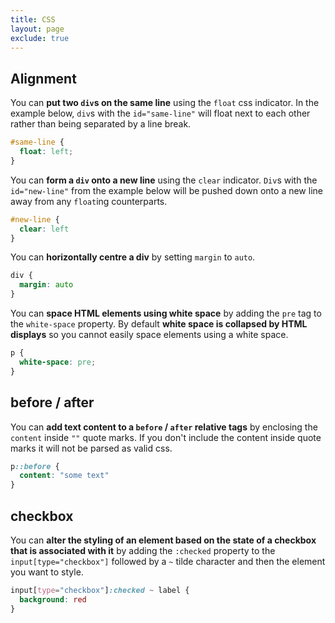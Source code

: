 ```yaml
---
title: CSS
layout: page
exclude: true
---
```


## Alignment

You can **put two `div`s on the same line** using the `float` css indicator. In the example below, `div`s with the `id="same-line"` will float next to each other rather than being separated by a line break.
```css
#same-line {
  float: left;
}
```

You can **form a `div` onto a new line** using the `clear` indicator. `Div`s with the `id="new-line"` from the example below will be pushed down onto a new line away from any `float`ing counterparts.
```css
#new-line {
  clear: left
}
```

You can **horizontally centre a div** by setting `margin` to `auto`.
```css
div {
  margin: auto
}
```

You can **space HTML elements using white space** by adding the `pre` tag to the `white-space` property. By default **white space is collapsed by HTML displays** so you cannot easily space elements using a white space.
```css
p {
  white-space: pre;
}
```

## before / after

You can **add text content to a `before` / `after` relative tags** by enclosing the `content` inside `""` quote marks. If you don't include the content inside quote marks it will not be parsed as valid css.
```css
p::before {
  content: "some text"
}
```

## checkbox

You can **alter the styling of an element based on the state of a checkbox that is associated with it** by adding the `:checked` property to the `input[type="checkbox"]` followed by a `~` tilde character and then the element you want to style.
```css
input[type="checkbox"]:checked ~ label {
  background: red
}
```
<!--stackedit_data:
eyJoaXN0b3J5IjpbLTIxMjM5OTYwNzIsNzEwMDQzNDY5LDIwMj
A4MTc3ODgsLTE4NTExMDM3NzAsLTQ3MDI3NTU5OF19
-->